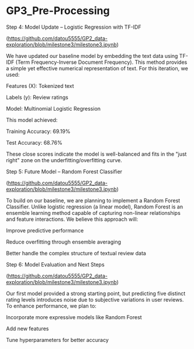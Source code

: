 # GP3_Pre-Processing
Step 4: Model Update – Logistic Regression with TF-IDF

(https://github.com/datou5555/GP2_data-exploration/blob/milestone3/milestone3.ipynb)

We have updated our baseline model by embedding the text data using TF-IDF (Term Frequency-Inverse Document Frequency). This method provides a simple yet effective numerical representation of text. For this iteration, we used:

  Features (X): Tokenized text

  Labels (y): Review ratings

  Model: Multinomial Logistic Regression

This model achieved:

  Training Accuracy: 69.19%

  Test Accuracy: 68.76%

These close scores indicate the model is well-balanced and fits in the "just right" zone on the underfitting/overfitting curve.

Step 5: Future Model – Random Forest Classifier

(https://github.com/datou5555/GP2_data-exploration/blob/milestone3/milestone3.ipynb)

To build on our baseline, we are planning to implement a Random Forest Classifier. Unlike logistic regression (a linear model), Random Forest is an ensemble learning method capable of capturing non-linear relationships and feature interactions. We believe this approach will:

  Improve predictive performance

  Reduce overfitting through ensemble averaging

  Better handle the complex structure of textual review data

Step 6: Model Evaluation and Next Steps

(https://github.com/datou5555/GP2_data-exploration/blob/milestone3/milestone3.ipynb)

Our first model provided a strong starting point, but predicting five distinct rating levels introduces noise due to subjective variations in user reviews. To enhance performance, we plan to:

  Incorporate more expressive models like Random Forest

  Add new features

  Tune hyperparameters for better accuracy




